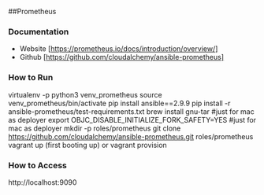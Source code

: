 ##Prometheus

### Documentation
- Website [https://prometheus.io/docs/introduction/overview/]
- Github [https://github.com/cloudalchemy/ansible-prometheus]

### How to Run
virtualenv -p python3 venv_prometheus
source venv_prometheus/bin/activate
pip install ansible==2.9.9
pip install -r ansible-prometheus/test-requirements.txt
brew install gnu-tar #just for mac as deployer
export OBJC_DISABLE_INITIALIZE_FORK_SAFETY=YES #just for mac as deployer
mkdir -p roles/prometheus
git clone https://github.com/cloudalchemy/ansible-prometheus.git roles/prometheus
vagrant up (first booting up) or vagrant provision

### How to Access
http://localhost:9090

